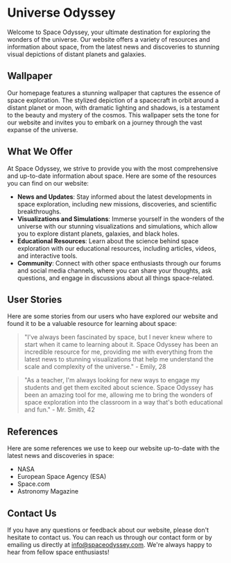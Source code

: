 <!--
Write me content for website with wallpaper which alt text is:

"A stylized depiction of a spacecraft in orbit around a distant planet or moon, with dramatic lighting and shadows."

The name/title of the page should not be 1:1 copy of the alt text but rather a real content of the website which is using this wallpaper.

- Use markdown format 
- Start with the heading
- The content should look like a real website 
- Include real sections like references, contact, user stories, etc. use things relevant to the page purpose.
- Feel free to use structure like headings, bullets, numbering, blockquotes, paragraphs, horizontal lines, etc.
- You can use formatting like bold or _italic_
- You can include UTF-8 emojis
- Links should be only #hash anchors (and you can refer to the document itself)
- Do not include images
-->

<!--font:Poppins-->

# Universe Odyssey

Welcome to Space Odyssey, your ultimate destination for exploring the wonders of the universe. Our website offers a variety of resources and information about space, from the latest news and discoveries to stunning visual depictions of distant planets and galaxies.

## Wallpaper

Our homepage features a stunning wallpaper that captures the essence of space exploration. The stylized depiction of a spacecraft in orbit around a distant planet or moon, with dramatic lighting and shadows, is a testament to the beauty and mystery of the cosmos. This wallpaper sets the tone for our website and invites you to embark on a journey through the vast expanse of the universe.

## What We Offer

At Space Odyssey, we strive to provide you with the most comprehensive and up-to-date information about space. Here are some of the resources you can find on our website:

- **News and Updates**: Stay informed about the latest developments in space exploration, including new missions, discoveries, and scientific breakthroughs.
- **Visualizations and Simulations**: Immerse yourself in the wonders of the universe with our stunning visualizations and simulations, which allow you to explore distant planets, galaxies, and black holes.
- **Educational Resources**: Learn about the science behind space exploration with our educational resources, including articles, videos, and interactive tools.
- **Community**: Connect with other space enthusiasts through our forums and social media channels, where you can share your thoughts, ask questions, and engage in discussions about all things space-related.

## User Stories

Here are some stories from our users who have explored our website and found it to be a valuable resource for learning about space:

> "I've always been fascinated by space, but I never knew where to start when it came to learning about it. Space Odyssey has been an incredible resource for me, providing me with everything from the latest news to stunning visualizations that help me understand the scale and complexity of the universe." - Emily, 28

> "As a teacher, I'm always looking for new ways to engage my students and get them excited about science. Space Odyssey has been an amazing tool for me, allowing me to bring the wonders of space exploration into the classroom in a way that's both educational and fun." - Mr. Smith, 42

## References

Here are some references we use to keep our website up-to-date with the latest news and discoveries in space:

- NASA
- European Space Agency (ESA)
- Space.com
- Astronomy Magazine

## Contact Us

If you have any questions or feedback about our website, please don't hesitate to contact us. You can reach us through our contact form or by emailing us directly at info@spaceodyssey.com. We're always happy to hear from fellow space enthusiasts!

